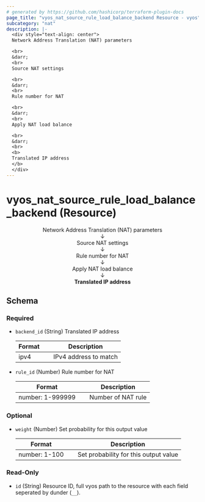 ```yaml
---
# generated by https://github.com/hashicorp/terraform-plugin-docs
page_title: "vyos_nat_source_rule_load_balance_backend Resource - vyos"
subcategory: "nat"
description: |-
  <div style="text-align: center">
  Network Address Translation (NAT) parameters

  <br>
  &darr;
  <br>
  Source NAT settings

  <br>
  &darr;
  <br>
  Rule number for NAT

  <br>
  &darr;
  <br>
  Apply NAT load balance

  <br>
  &darr;
  <br>
  <b>
  Translated IP address
  </b>
  </div>
---
```


# vyos_nat_source_rule_load_balance_backend (Resource)

<div style="text-align: center">
Network Address Translation (NAT) parameters

<br>
&darr;
<br>
Source NAT settings

<br>
&darr;
<br>
Rule number for NAT

<br>
&darr;
<br>
Apply NAT load balance

<br>
&darr;
<br>
<b>
Translated IP address
</b>
</div>



<!-- schema generated by tfplugindocs -->
## Schema

### Required

- `backend_id` (String) Translated IP address

    |  Format &emsp; | Description  |
    |----------|---------------|
    |  ipv4  &emsp; |  IPv4 address to match  |
- `rule_id` (Number) Rule number for NAT

    |  Format &emsp; | Description  |
    |----------|---------------|
    |  number: 1-999999  &emsp; |  Number of NAT rule  |

### Optional

- `weight` (Number) Set probability for this output value

    |  Format &emsp; | Description  |
    |----------|---------------|
    |  number: 1-100  &emsp; |  Set probability for this output value  |

### Read-Only

- `id` (String) Resource ID, full vyos path to the resource with each field seperated by dunder (`__`).
